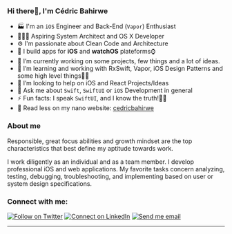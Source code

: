### Hi there👋, I'm Cédric Bahirwe


- 🏭 I'm an `iOS` Engineer and Back-End (`Vapor`) Enthusiast
- 👨🏽‍💻 Aspiring System Architect and OS X Developer
- ⚙ I'm passionate about Clean Code and Architecture
- 📱 I build apps for **iOS** and **watchOS** plateforms⌚️
- 🔭 I’m currently working on some projects, few things and a lot of ideas.
- 🌱 I’m learning and working with RxSwift, Vapor, iOS Design Patterns and some high level things💫😉
- 👯 I’m looking to help on iOS and React Projects/Ideas
- 💬 Ask me about `Swift`, `SwiftUI` or `iOS` Development in general
- ⚡ Fun facts: I speak `SwiftUI`, and I know the truth!🧞‍♂️
- 🔦 Read less on my nano website: [cedricbahirwe](https://cedricbahirwe.github.io)

### About me
Responsible, great focus abilities and growth mindset are the top characteristics that best define my aptitude towards work.

I work diligently as an individual and as a team member. I develop professional iOS and web applications. My favorite tasks concern analyzing, testing, debugging, troubleshooting, and implementing based on user or system design specifications.

### Connect with me:

[![Follow on Twitter](https://img.shields.io/badge/--twitter?label=Twitter&logo=Twitter&style=social)](https://twitter.com/cedricbahirwe)
[![Connect on LinkedIn](https://img.shields.io/badge/--linkedin?label=LinkedIn&logo=LinkedIn&style=social)](https://www.linkedin.com/in/cedricbahirwe)
[![Send me email](https://img.shields.io/badge/--gmail?label=Gmail&logo=Gmail&style=social)](mailto:cedbahirwe@gmail.com)
___
